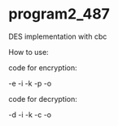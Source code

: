 # program2_487
DES implementation with cbc


How to use:

code for encryption:


-e -i <hex> -k <hex> -p <name of plaintextfile> -o <name of prefered output file>
  
code for decryption:

-d -i <hex> -k <hex> -c <name of ciphertextfile> -o <name of prefered output file>
